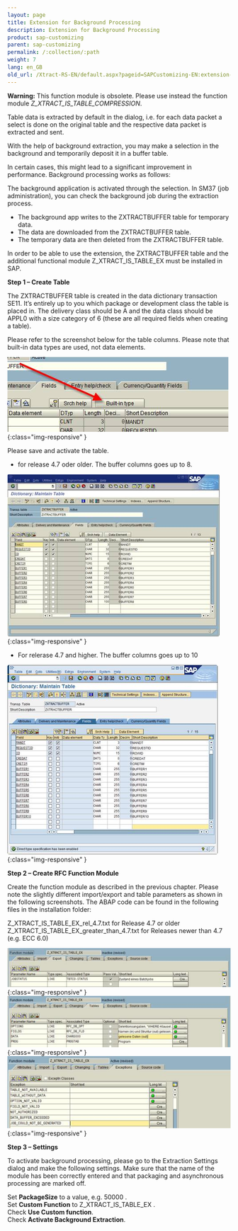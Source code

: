 ```yaml
---
layout: page
title: Extension for Background Processing
description: Extension for Background Processing
product: sap-customizing
parent: sap-customizing
permalink: /:collection/:path
weight: 7
lang: en_GB
old_url: /Xtract-RS-EN/default.aspx?pageid=SAPCustomizing-EN:extension-for-background-processing
---
```


**Warning:** This function module is obsolete. Please use instead the function module *Z_XTRACT_IS_TABLE_COMPRESSION*.

Table data is extracted by default in the dialog, i.e. for each data packet a select is done on the original table and the respective data packet is extracted and sent.

With the help of background extraction, you may make a selection in the background and temporarily deposit it in a buffer table.

In certain cases, this might lead to a significant improvement in performance. Background processing works as follows:

The background application is activated through the selection. In SM37 (job administration), you can check the background job during the extraction process. 

- The background app writes to the ZXTRACTBUFFER table for temporary data.
- The data are downloaded from the ZXTRACTBUFFER table.
- The temporary data are then deleted from the ZXTRACTBUFFER table.

In order to be able to use the extension, the ZXTRACTBUFFER table and the additional functional module Z_XTRACT_IS_TABLE_EX must be installed in SAP.

**Step 1 – Create Table**

The ZXTRACTBUFFER table is created in the data dictionary transaction SE11. It’s entirely up to you which package or development class the table is placed in. The delivery class should be A and the data class should be APPL0 with a size category of 6 (these are all required fields when creating a table).

Please refer to the screenshot below for the table columns. Please note that built-in data types are used, not data elements.

![Background-Processing-01](/img/content/Background-Processing-01.png){:class="img-responsive" }

Please save and activate the table.

- for release 4.7 oder older. The buffer columns goes up to 8. 

![Background-Processing-02](/img/content/Background-Processing-02.png){:class="img-responsive" }

- For relerase 4.7 and higher. The buffer columns goes up to 10

![Background-Processing-03](/img/content/Background-Processing-03.png){:class="img-responsive" }

**Step 2 – Create RFC Function Module**

Create the function module as described in the previous chapter. Please note the slightly different import/export and table parameters as shown in the following screenshots.
The ABAP code can be found in the following files in the installation folder:

Z_XTRACT_IS_TABLE_EX_rel_4.7.txt for Release 4.7 or older
Z_XTRACT_IS_TABLE_EX_greater_than_4.7.txt for Releases newer than 4.7 (e.g. ECC 6.0)

 
![Background-Processing-05](/img/content/Background-Processing-05.png){:class="img-responsive" }
![Background-Processing-06](/img/content/Background-Processing-06.png){:class="img-responsive" }
![Background-Processing-07](/img/content/Background-Processing-07.png){:class="img-responsive" }


**Step 3 – Settings**

To activate background processing, please go to the Extraction Settings dialog and make the following settings. 
Make sure that the name of the module has been correctly entered and that packaging and asynchronous processing are marked off.

Set **PackageSize** to a value, e.g. 50000 .<br>
Set **Custom Function** to Z_XTRACT_IS_TABLE_EX .<br>
Check **Use Custom function**.<br>
Check **Activate Background Extraction**. 